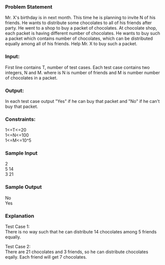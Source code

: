 ### Problem Statement
Mr. X's birthday is in next month. This time he is planning to invite N of his friends. He wants to distribute some chocolates to all of his friends after party. He went to a shop to buy a packet of chocolates.
At chocolate shop, each packet is having different number of chocolates. He wants to buy such a packet which contains number of chocolates, which can be distributed equally among all of his friends.
Help Mr. X to buy such a packet.

### Input:
First line contains T, number of test cases.
Each test case contains two integers, N and M. where is N is number of friends and M is number number of chocolates in a packet.

### Output:
In each test case output "Yes" if he can buy that packet and "No" if he can't buy that packet.

### Constraints:
1<=T<=20  
1<=N<=100  
1<=M<=10^5  

### Sample Input 
2  
5 14  
3 21

### Sample Output 
No  
Yes

### Explanation
Test Case 1:  
There is no way such that he can distribute 14 chocolates among 5 friends equally.  

Test Case 2:  
There are 21 chocolates and 3 friends, so he can distribute chocolates eqally. Each friend will get 7 chocolates.
